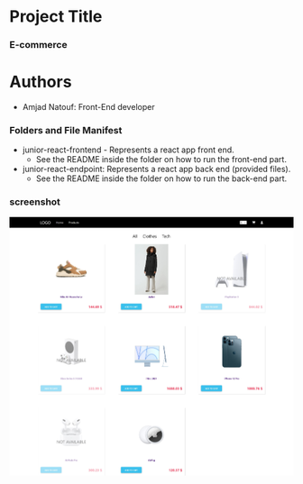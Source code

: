 # Project Title

### E-commerce

# Authors

- Amjad Natouf: Front-End developer

### Folders and File Manifest

- junior-react-frontend - Represents a react app front end.
  - See the README inside the folder on how to run the front-end part.
- junior-react-endpoint: Represents a react app back end (provided files).
  - See the README inside the folder on how to run the back-end part.

### screenshot

![Alt text](./E-commerce.jpeg)
